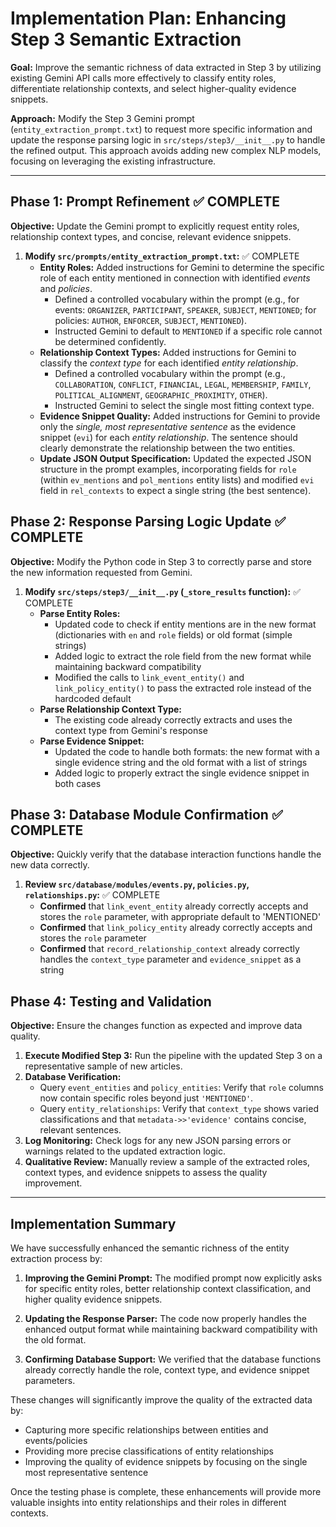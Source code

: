 # Implementation Plan: Enhancing Step 3 Semantic Extraction

**Goal:** Improve the semantic richness of data extracted in Step 3 by utilizing existing Gemini API calls more effectively to classify entity roles, differentiate relationship contexts, and select higher-quality evidence snippets.

**Approach:** Modify the Step 3 Gemini prompt (`entity_extraction_prompt.txt`) to request more specific information and update the response parsing logic in `src/steps/step3/__init__.py` to handle the refined output. This approach avoids adding new complex NLP models, focusing on leveraging the existing infrastructure.

---

## Phase 1: Prompt Refinement ✅ COMPLETE

**Objective:** Update the Gemini prompt to explicitly request entity roles, relationship context types, and concise, relevant evidence snippets.

1.  **Modify `src/prompts/entity_extraction_prompt.txt`:** ✅ COMPLETE
    - **Entity Roles:** Added instructions for Gemini to determine the specific role of each entity mentioned in connection with identified _events_ and _policies_.
      - Defined a controlled vocabulary within the prompt (e.g., for events: `ORGANIZER`, `PARTICIPANT`, `SPEAKER`, `SUBJECT`, `MENTIONED`; for policies: `AUTHOR`, `ENFORCER`, `SUBJECT`, `MENTIONED`).
      - Instructed Gemini to default to `MENTIONED` if a specific role cannot be determined confidently.
    - **Relationship Context Types:** Added instructions for Gemini to classify the _context type_ for each identified _entity relationship_.
      - Defined a controlled vocabulary within the prompt (e.g., `COLLABORATION`, `CONFLICT`, `FINANCIAL`, `LEGAL`, `MEMBERSHIP`, `FAMILY`, `POLITICAL_ALIGNMENT`, `GEOGRAPHIC_PROXIMITY`, `OTHER`).
      - Instructed Gemini to select the single most fitting context type.
    - **Evidence Snippet Quality:** Added instructions for Gemini to provide only the _single, most representative sentence_ as the evidence snippet (`evi`) for each _entity relationship_. The sentence should clearly demonstrate the relationship between the two entities.
    - **Update JSON Output Specification:** Updated the expected JSON structure in the prompt examples, incorporating fields for `role` (within `ev_mentions` and `pol_mentions` entity lists) and modified `evi` field in `rel_contexts` to expect a single string (the best sentence).

## Phase 2: Response Parsing Logic Update ✅ COMPLETE

**Objective:** Modify the Python code in Step 3 to correctly parse and store the new information requested from Gemini.

1.  **Modify `src/steps/step3/__init__.py` (`_store_results` function):** ✅ COMPLETE
    - **Parse Entity Roles:**
      - Updated code to check if entity mentions are in the new format (dictionaries with `en` and `role` fields) or old format (simple strings)
      - Added logic to extract the role field from the new format while maintaining backward compatibility
      - Modified the calls to `link_event_entity()` and `link_policy_entity()` to pass the extracted role instead of the hardcoded default
    - **Parse Relationship Context Type:**
      - The existing code already correctly extracts and uses the context type from Gemini's response
    - **Parse Evidence Snippet:**
      - Updated the code to handle both formats: the new format with a single evidence string and the old format with a list of strings
      - Added logic to properly extract the single evidence snippet in both cases

## Phase 3: Database Module Confirmation ✅ COMPLETE

**Objective:** Quickly verify that the database interaction functions handle the new data correctly.

1.  **Review `src/database/modules/events.py`, `policies.py`, `relationships.py`:** ✅ COMPLETE
    - **Confirmed** that `link_event_entity` already correctly accepts and stores the `role` parameter, with appropriate default to 'MENTIONED'
    - **Confirmed** that `link_policy_entity` already correctly accepts and stores the `role` parameter
    - **Confirmed** that `record_relationship_context` already correctly handles the `context_type` parameter and `evidence_snippet` as a string

## Phase 4: Testing and Validation

**Objective:** Ensure the changes function as expected and improve data quality.

1.  **Execute Modified Step 3:** Run the pipeline with the updated Step 3 on a representative sample of new articles.
2.  **Database Verification:**
    - Query `event_entities` and `policy_entities`: Verify that `role` columns now contain specific roles beyond just `'MENTIONED'`.
    - Query `entity_relationships`: Verify that `context_type` shows varied classifications and that `metadata->>'evidence'` contains concise, relevant sentences.
3.  **Log Monitoring:** Check logs for any new JSON parsing errors or warnings related to the updated extraction logic.
4.  **Qualitative Review:** Manually review a sample of the extracted roles, context types, and evidence snippets to assess the quality improvement.

---

## Implementation Summary

We have successfully enhanced the semantic richness of the entity extraction process by:

1. **Improving the Gemini Prompt:** The modified prompt now explicitly asks for specific entity roles, better relationship context classification, and higher quality evidence snippets.

2. **Updating the Response Parser:** The code now properly handles the enhanced output format while maintaining backward compatibility with the old format.

3. **Confirming Database Support:** We verified that the database functions already correctly handle the role, context type, and evidence snippet parameters.

These changes will significantly improve the quality of the extracted data by:

- Capturing more specific relationships between entities and events/policies
- Providing more precise classifications of entity relationships
- Improving the quality of evidence snippets by focusing on the single most representative sentence

Once the testing phase is complete, these enhancements will provide more valuable insights into entity relationships and their roles in different contexts.
